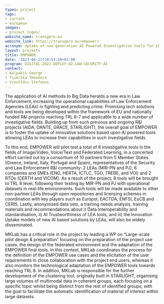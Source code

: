 ```yaml
---
types: project
tags:
- current
- european
images:
- project_logos/
website_name: transgero.eu
website_link: https://transgero.eu/empower/
acronym: Uptake of new generation AI Powered Investigative tools for LEAs
layout: projects
title: EMPOWER
date: '2023-08-21T10:53:38+03:00'
program: DIGITAL-2022-DEPLOY-02-LAW-SECURITY-AI
contact: 
- Kalpakis George
- Tsikrika Theodora
- Vrochidis Stefanos
---
```

<p>The application of AI methods to Big Data heralds a new era in Law Enforcement, increasing the operational capabilities of Law Enforcement Agencies (LEAs) in fighting and predicting crime. Promising tech solutions and tools are being developed within the framework of EU and nationally funded R&I projects reaching TRL 6-7 and applicable to a wide number of investigative fields. Building up from such previous and ongoing R&I projects (AIDA, DANTE, GRACE, STARLIGHT), the overall goal of EMPOWER is to foster the uptake of innovative solutions based upon AI powered tools allowing LEAs to increase their capabilities in such investigative fields.
</p>
<p>
To this end, EMPOWER will pilot test a total of 8 investigative tools in the fields of Image/Video, Voice/Text and Federated Learning, in a concerted effort carried out by a consortium of 10 partners from 5 Member States (Greece, Ireland, Italy, Portugal and Spain), representatives of the Security and Law Enforcement R&I community: 2 LEAs (MIR-PN and PJ), 6 companies and SMEs (ENG, HERTA, ICTLC, TGO, TREBE, and VOI) and 2 RTOs (CERTH and VICOM). As a result of the project, 8 tools will be brought to TRL 8 level, following their testing by MIR-PN and PJ with operational datasets in real-life environments. Such tools will be made available to other non-partner LEAs through open repositories and licensing schemes in coordination with key players such as Europol, EACTDA, ENFSI, EuCB and CERIS. Lastly, anonymised data sets, a training needs analysis, training materials and recommendations about i) Data Interoperability and standardisation, ii) AI Trustworthiness of LEA tools, and iii) the Innovation Uptake models of new AI based solutions by LEAs, will also be widely disseminated.
</p>
<p>
MKLab has a critical role in the project by leading a WP on “Large-scale pilot design & preparation” focusing on the preparation of the project use cases, the design of the federated environment and the adaptation of the EMPOWER final tools. In this context, MKLab coordinates the process for the definition of the EMPOWER use cases and the elicitation of the user requirements in close collaboration with the project end users, whereas it also monitors the technological adaptation of the EMPOWER tools towards reaching TRL 8.  In addition, MKLab is responsible for the further development of the clustering tool, originally built in STARLIGHT, organising large volumes of multimodal data in coherent groups, each focusing on a specific topic whilst being distinct from the rest of identified groups, with the goal to facilitate the automatic identification of material of interest within large datasets. 
</p>